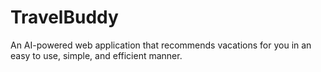 # TravelBuddy
An AI-powered web application that recommends vacations for you in an easy to use, simple, and efficient manner.
